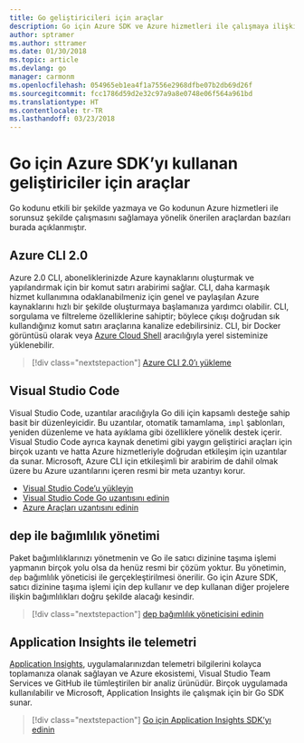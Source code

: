 ```yaml
---
title: Go geliştiricileri için araçlar
description: Go için Azure SDK ve Azure hizmetleri ile çalışmaya ilişkin araçlar
author: sptramer
ms.author: sttramer
ms.date: 01/30/2018
ms.topic: article
ms.devlang: go
manager: carmonm
ms.openlocfilehash: 054965eb1ea4f1a7556e2968dfbe07b2db69d26f
ms.sourcegitcommit: fcc1786d59d2e32c97a9a8e0748e06f564a961bd
ms.translationtype: HT
ms.contentlocale: tr-TR
ms.lasthandoff: 03/23/2018
---
```

# <a name="tools-for-developers-using-the-azure-sdk-for-go"></a>Go için Azure SDK’yı kullanan geliştiriciler için araçlar

Go kodunu etkili bir şekilde yazmaya ve Go kodunun Azure hizmetleri ile sorunsuz şekilde çalışmasını sağlamaya yönelik önerilen araçlardan bazıları burada açıklanmıştır.

## <a name="azure-cli-20"></a>Azure CLI 2.0

Azure 2.0 CLI, aboneliklerinizde Azure kaynaklarını oluşturmak ve yapılandırmak için bir komut satırı arabirimi sağlar. CLI, daha karmaşık hizmet kullanımına odaklanabilmeniz için genel ve paylaşılan Azure kaynaklarını hızlı bir şekilde oluşturmaya başlamanıza yardımcı olabilir. CLI, sorgulama ve filtreleme özelliklerine sahiptir; böylece çıkışı doğrudan sık kullandığınız komut satırı araçlarına kanalize edebilirsiniz. CLI, bir Docker görüntüsü olarak veya [Azure Cloud Shell](https://docs.microsoft.com/en-us/azure/cloud-shell/overview) aracılığıyla yerel sisteminize yüklenebilir.

> [!div class="nextstepaction"]
> [Azure CLI 2.0’ı yükleme](/cli/azure/install-azure-cli)

## <a name="visual-studio-code"></a>Visual Studio Code

Visual Studio Code, uzantılar aracılığıyla Go dili için kapsamlı desteğe sahip basit bir düzenleyicidir. Bu uzantılar, otomatik tamamlama, `impl` şablonları, yeniden düzenleme ve hata ayıklama gibi özelliklere yönelik destek içerir. Visual Studio Code ayrıca kaynak denetimi gibi yaygın geliştirici araçları için birçok uzantı ve hatta Azure hizmetleriyle doğrudan etkileşim için uzantılar da sunar. Microsoft, Azure CLI için etkileşimli bir arabirim de dahil olmak üzere bu Azure uzantılarını içeren resmi bir meta uzantıyı korur.

* [Visual Studio Code’u yükleyin](https://code.visualstudio.com/Download)
* [Visual Studio Code Go uzantısını edinin](https://code.visualstudio.com/docs/languages/go)
* [Azure Araçları uzantısını edinin](https://marketplace.visualstudio.com/items?itemName=ms-vscode.vscode-azureextensionpack)

## <a name="dependency-management-with-dep"></a>dep ile bağımlılık yönetimi

Paket bağımlılıklarınızı yönetmenin ve Go ile satıcı dizinine taşıma işlemi yapmanın birçok yolu olsa da henüz resmi bir çözüm yoktur. Bu yönetimin, `dep` bağımlılık yöneticisi ile gerçekleştirilmesi önerilir. Go için Azure SDK, satıcı dizinine taşıma işlemi için dep kullanır ve dep kullanan diğer projelere ilişkin bağımlılıkları doğru şekilde alacağı kesindir.

> [!div class="nextstepaction"]
> [dep bağımlılık yöneticisini edinin](https://github.com/tools/godep)

## <a name="telemetry-with-application-insights"></a>Application Insights ile telemetri

[Application Insights](https://azure.microsoft.com/en-us/services/application-insights/), uygulamalarınızdan telemetri bilgilerini kolayca toplamanıza olanak sağlayan ve Azure ekosistemi, Visual Studio Team Services ve GitHub ile tümleştirilen bir analiz ürünüdür. Birçok uygulamada kullanılabilir ve Microsoft, Application Insights ile çalışmak için bir Go SDK sunar.

> [!div class="nextstepaction"]
> [Go için Application Insights SDK’yı edinin](https://github.com/Microsoft/ApplicationInsights-Go) 
